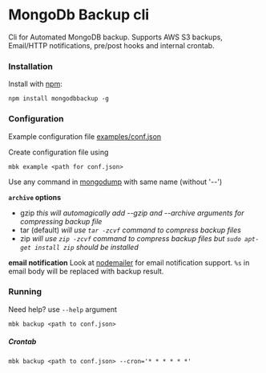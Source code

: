 # MongoDb Backup cli
Cli for Automated MongoDB backup. Supports AWS S3 backups, Email/HTTP notifications, pre/post hooks and internal crontab. 

### Installation
Install with [npm](http://github.com/isaacs/npm):
```
npm install mongodbbackup -g
```
    
### Configuration
Example configuration file [examples/conf.json](examples/conf.json)

Create configuration file using 
```
mbk example <path for conf.json>
```

Use any command in [mongodump](https://docs.mongodb.com/manual/reference/program/mongodump/) with same name (without '--')

**`archive` options** 
* gzip
*this will automagically add --gzip and --archive arguments for compressing backup file*
* tar (default)
*will use `tar -zcvf` command to compress backup files*
* zip
*will use `zip -zcvf` command to compress backup files but `sudo apt-get install zip` should be installed* 

**email notification** 
Look at [nodemailer](https://www.npmjs.com/package/nodemailer) for email notification support.
`%s` in email body will be replaced with backup result.

### Running
Need help? use `--help` argument
```
mbk backup <path to conf.json>
```
##### Crontab
```
mbk backup <path to conf.json> --cron='* * * * * *'
```